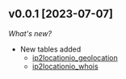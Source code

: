 ## v0.0.1 [2023-07-07]

_What's new?_

- New tables added
  - [ip2locationio_geolocation](https://hub.steampipe.io/plugins/ip2location/ip2locationio/tables/ip2locationio_geolocation)
  - [ip2locationio_whois](https://hub.steampipe.io/plugins/ip2location/ip2locationio/tables/ip2locationio_whois)
